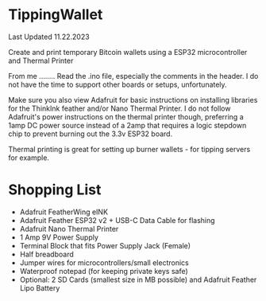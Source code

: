 # TippingWallet
Last Updated 11.22.2023

Create and print temporary Bitcoin wallets using a ESP32 microcontroller and Thermal Printer

From me ........ Read the .ino file, especially the comments in the header. I do not have the time to support other boards or setups, unfortunately.

Make sure you also view Adafruit for basic instructions on installing libraries for the ThinkInk feather and/or Nano Thermal Printer. I do not follow Adafruit's power instructions on the thermal printer though, preferring a 1amp DC power source instead of a 2amp that requires a logic stepdown chip to prevent burning out the 3.3v ESP32 board.

Thermal printing is great for setting up burner wallets - for tipping servers for example.

# Shopping List
* Adafruit FeatherWing eINK
* Adafruit Feather ESP32 v2 + USB-C Data Cable for flashing
* Adafruit Nano Thermal Printer
* 1 Amp 9V Power Supply
* Terminal Block that fits Power Supply Jack (Female)
* Half breadboard
* Jumper wires for microcontrollers/small electronics
* Waterproof notepad (for keeping private keys safe)
* Optional: 2 SD Cards (smallest size in MB possible) and Adafruit Feather Lipo Battery

